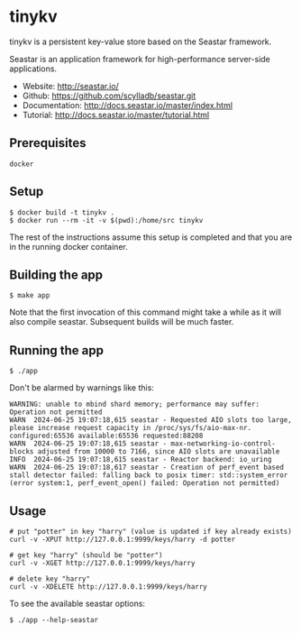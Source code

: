 # tinykv

tinykv is a persistent key-value store based on the Seastar framework.

Seastar is an application framework for high-performance server-side applications.
* Website: http://seastar.io/
* Github: https://github.com/scylladb/seastar.git
* Documentation: http://docs.seastar.io/master/index.html
* Tutorial: http://docs.seastar.io/master/tutorial.html

## Prerequisites

`docker`

## Setup

```
$ docker build -t tinykv .
$ docker run --rm -it -v $(pwd):/home/src tinykv
```
The rest of the instructions assume this setup is completed and that you are in
the running docker container.

## Building the app

```
$ make app
```

Note that the first invocation of this command might take a while as it will
also compile seastar. Subsequent builds will be much faster.

## Running the app

```
$ ./app
```

Don't be alarmed by warnings like this:
```
WARNING: unable to mbind shard memory; performance may suffer: Operation not permitted
WARN  2024-06-25 19:07:18,615 seastar - Requested AIO slots too large, please increase request capacity in /proc/sys/fs/aio-max-nr. configured:65536 available:65536 requested:88208
WARN  2024-06-25 19:07:18,615 seastar - max-networking-io-control-blocks adjusted from 10000 to 7166, since AIO slots are unavailable
INFO  2024-06-25 19:07:18,615 seastar - Reactor backend: io_uring
WARN  2024-06-25 19:07:18,617 seastar - Creation of perf_event based stall detector failed: falling back to posix timer: std::system_error (error system:1, perf_event_open() failed: Operation not permitted)
```

## Usage

```
# put "potter" in key "harry" (value is updated if key already exists)
curl -v -XPUT http://127.0.0.1:9999/keys/harry -d potter

# get key "harry" (should be "potter")
curl -v -XGET http://127.0.0.1:9999/keys/harry

# delete key "harry"
curl -v -XDELETE http://127.0.0.1:9999/keys/harry
```

To see the available seastar options:
```
$ ./app --help-seastar
```
